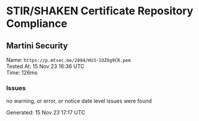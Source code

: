 # STIR/SHAKEN Certificate Repository Compliance

## Martini Security

Name: `https://p.mtsec.me/2884/HU3-1OZOg9CR.pem`\
Tested At: 15 Nov 23 16:36 UTC\
Time: 126ms

### Issues

no warning, or error, or notice date level issues were found

Generated: 15 Nov 23 17:17 UTC